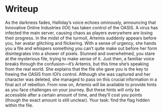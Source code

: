 # Writeup
As the darkness fades, Halliday’s voice echoes ominously, announcing that Innovative Online Industries (IOI) has taken control of the OASIS. A virus has infected the main server, causing chaos as players everywhere are losing their progress.
In the midst of the turmoil, Artemis suddenly appears before you, her avatar glitching and flickering. With a sense of urgency, she hands you a file and whispers something you can’t quite make out before her form disintegrates into a shower of pixels.
Stunned and overwhelmed, you stare at the mysterious file, trying to make sense of it. Just then, a familiar voice breaks through the confusion—it’s Artemis, but this time she’s speaking from the real world. She explains that the file she gave you is the key to freeing the OASIS from IOI’s control. 
Although she was captured and her character was deleted, she managed to pass on this crucial information in a final act of rebellion.
From now on, Artemis will be available to provide hints as you face challenges on your journey. But these hints will only be accessible after a certain amount of time, and they’ll cost you points (though the exact amount is still unclear). 
Your task: find the flag hidden within the file.

